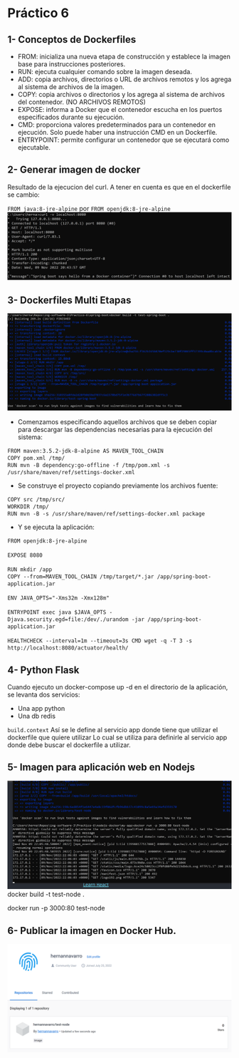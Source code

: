 # Práctico 6

## 1- Conceptos de Dockerfiles
* FROM: inicializa una nueva etapa de construcción y establece la imagen base para instrucciones posteriores.
* RUN: ejecuta cualquier comando sobre la imagen deseada.
* ADD: copia archivos, directorios o URL de archivos remotos y los agrega al sistema de archivos de la imagen.
* COPY: copia archivos o directorios y los agrega al sistema de archivos del contenedor. (NO ARCHIVOS REMOTOS)
* EXPOSE: informa a Docker que el contenedor escucha en los puertos especificados durante su ejecución.
* CMD: proporciona valores predeterminados para un contenedor en ejecución. Solo puede haber una instrucción CMD en un Dockerfile.
* ENTRYPOINT: permite configurar un contenedor que se ejecutará como ejecutable.

## 2- Generar imagen de docker
Resultado de la ejecucion del curl. A tener en cuenta es que en el dockerfile se cambio:

``FROM java:8-jre-alpine`` por ``FROM openjdk:8-jre-alpine``
![image](./Imagenes/CurlFinal.png)

## 3- Dockerfiles Multi Etapas
![image](./Imagenes/Build2.png)
* Comenzamos especificando aquellos archivos que se deben copiar para descargar las dependencias necesarias para la ejecución del sistema:
```
FROM maven:3.5.2-jdk-8-alpine AS MAVEN_TOOL_CHAIN
COPY pom.xml /tmp/
RUN mvn -B dependency:go-offline -f /tmp/pom.xml -s /usr/share/maven/ref/settings-docker.xml
```

* Se construye el proyecto copiando previamente los archivos fuente:
```
COPY src /tmp/src/
WORKDIR /tmp/
RUN mvn -B -s /usr/share/maven/ref/settings-docker.xml package
```

* Y se ejecuta la aplicación:
```
FROM openjdk:8-jre-alpine

EXPOSE 8080

RUN mkdir /app
COPY --from=MAVEN_TOOL_CHAIN /tmp/target/*.jar /app/spring-boot-application.jar

ENV JAVA_OPTS="-Xms32m -Xmx128m"

ENTRYPOINT exec java $JAVA_OPTS -Djava.security.egd=file:/dev/./urandom -jar /app/spring-boot-application.jar

HEALTHCHECK --interval=1m --timeout=3s CMD wget -q -T 3 -s http://localhost:8080/actuator/health/
```

## 4- Python Flask

Cuando ejecuto un docker-compose up -d en el directorio de la aplicación, se levanta dos servicios:
* Una app python 
* Una db redis 

``build.context``
Así se le define al servicio app donde tiene que utilizar el dockerfile que quiere utilizar
Lo cual se utiliza para definirle al servicio app donde debe buscar el dockerfile a utilizar.

## 5- Imagen para aplicación web en Nodejs

![image](./Imagenes/ResultadoNode.png)
docker build -t test-node .

docker run -p 3000:80 test-node

## 6- Publicar la imagen en Docker Hub.

![image](./Imagenes/DockerHub.png)